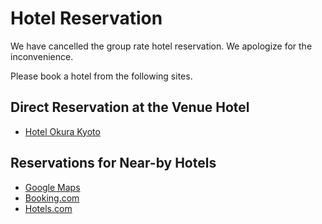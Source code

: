 # Hotel Reservation

We have cancelled the group rate hotel reservation. We apologize for the inconvenience.

Please book a hotel from the following sites.

## Direct Reservation at the Venue Hotel

- [Hotel Okura Kyoto](https://be.synxis.com/?adult=1&arrive=2024-09-03&chain=9542&child=0&currency=JPY&depart=2024-09-06&hotel=56111&level=chain&locale=en-US&rooms=1)

## Reservations for Near-by Hotels

- [Google Maps](https://www.google.com/maps/search/Hotels/@35.0118476,135.769427,16z/data=!3m1!4b1!4m8!2m7!5m5!5m4!1s2024-09-03!2i3!4m1!1i1!6e3?hl=en-US&entry=ttu)
- [Booking.com](https://www.booking.com/searchresults.html?ss=Hotel+Okura+Kyoto%2C+Kyoto%2C+Kyoto%2C+Japan&ssne=Hotel+Zone&ssne_untouched=Hotel+Zone&label=gen173nr-1FCAEoggI46AdIM1gEaHWIAQGYATG4AQfIAQzYAQHoAQH4AQKIAgGoAgO4Ar614bUGwAIB0gIkMzUyYWY0NzctZDY4NS00YWNlLWE2MDQtMGEwODJlYjg0MGZh2AIF4AIB&aid=304142&lang=en-us&sb=1&src_elem=sb&src=searchresults&dest_id=172641&dest_type=hotel&ac_position=0&ac_click_type=b&ac_langcode=en&ac_suggestion_list_length=2&search_selected=true&search_pageview_id=7ccc2de6657c054d&ac_meta=GhA3Y2NjMmRlNjY1N2MwNTRkIAAoATICZW46EWhvdGVsIG9rdXJhIGt5b3RvQABKAFAA&checkin=2024-09-03&checkout=2024-09-06&group_adults=1&no_rooms=1&group_children=0#map_closed)
- [Hotels.com](https://jp.hotels.com/Hotel-Search?destination=Hotel%20Okura%20Kyoto%2C%20Kyoto%2C%20Kyoto%20Prefecture%2C%20Japan&regionId=10323&latLong=35.011738%2C135.76924&selected=6621&flexibility=0_DAY&d1=2024-09-03&startDate=2024-09-03&d2=2024-09-06&endDate=2024-09-06&adults=1&rooms=1&theme=&userIntent=&semdtl=&useRewards=false&sort=RECOMMENDED)
